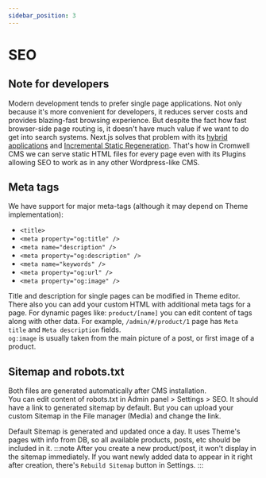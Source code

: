 ```yaml
---
sidebar_position: 3
---
```


# SEO

## Note for developers

Modern development tends to prefer single page applications. Not only because it's more convenient for developers, it reduces server costs and provides blazing-fast browsing experience. But despite the fact how fast browser-side page routing is, it doesn't have much value if we want to do get into search systems. 
Next.js solves that problem with its [hybrid applications](https://nextjs.org/docs/advanced-features/automatic-static-optimization) and [Incremental Static Regeneration](https://vercel.com/docs/next.js/incremental-static-regeneration).
That's how in Cromwell CMS we can serve static HTML files for every page even with its Plugins allowing SEO to work as in any other Wordpress-like CMS. 


## Meta tags

We have support for major meta-tags (although it may depend on Theme implementation):
- `<title>` 
- `<meta property="og:title" />`
- `<meta name="description" />`
- `<meta property="og:description" />`
- `<meta name="keywords" />`
- `<meta property="og:url" />`
- `<meta property="og:image" />`

Title and description for single pages can be modified in Theme editor. There also you can add your custom HTML with additional meta tags for a page.
For dynamic pages like: `product/[name]` you can edit content of tags along with other data. For example, `/admin/#/product/1` page has `Meta title` and `Meta description` fields.  
`og:image` is usually taken from the main picture of a post, or first image of a product.


## Sitemap and robots.txt

Both files are generated automatically after CMS installation.  
You can edit content of robots.txt in Admin panel > Settings > SEO. It should have a link to generated sitemap by default. But you can upload your custom Sitemap in the File manager (Media) and change the link.

Default Sitemap is generated and updated once a day. It uses Theme's pages with info from DB, so all available products, posts, etc should be included in it. 
:::note
After you create a new product/post, it won't display in the sitemap immediately. If you want newly added data to appear in it right after creation, there's `Rebuild Sitemap` button in Settings.
:::